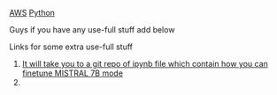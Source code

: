 [AWS](obsidian://open?vault=Notes&file=Obsidian%20Vault%2F_AI_ML_%2FAWS)
[Python](obsidian://open?vault=Notes&file=Obsidian%20Vault%2F_AI_ML_%2FPython)





Guys if you have any use-full stuff add below

Links for some extra use-full stuff
1.  [It will take you to a git repo of ipynb file which contain how you can finetune MISTRAL 7B mode](https://github.com/brevdev/notebooks/blob/main/mixtral-finetune.ipynb)
2. 